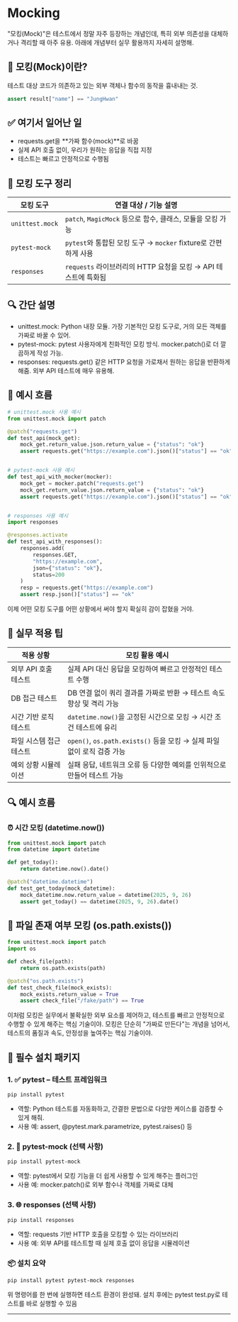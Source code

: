 # Mocking
"모킹(Mock)"은 테스트에서 정말 자주 등장하는 개념인데, 특히 외부 의존성을 대체하거나 격리할 때 아주 유용. 
아래에 개념부터 실무 활용까지 자세히 설명해.

## 🧠 모킹(Mock)이란?
테스트 대상 코드가 의존하고 있는 외부 객체나 함수의 동작을 흉내내는 것.  
```python
assert result["name"] == "JungHwan"
```

## ✅ 여기서 일어난 일
- requests.get을 **가짜 함수(mock)**로 바꿈
- 실제 API 호출 없이, 우리가 원하는 응답을 직접 지정
- 테스트는 빠르고 안정적으로 수행됨

## 🧰 모킹 도구 정리

| 모킹 도구           | 연결 대상 / 기능 설명                                      |
|---------------------|------------------------------------------------------------|
| `unittest.mock`     | `patch`, `MagicMock` 등으로 함수, 클래스, 모듈을 모킹 가능       |
| `pytest-mock`       | `pytest`와 통합된 모킹 도구 → `mocker` fixture로 간편하게 사용   |
| `responses`         | `requests` 라이브러리의 HTTP 요청을 모킹 → API 테스트에 특화됨   |

## 🔍 간단 설명
- unittest.mock: Python 내장 모듈. 가장 기본적인 모킹 도구로, 거의 모든 객체를 가짜로 바꿀 수 있어.
- pytest-mock: pytest 사용자에게 친화적인 모킹 방식. mocker.patch()로 더 깔끔하게 작성 가능.
- responses: requests.get() 같은 HTTP 요청을 가로채서 원하는 응답을 반환하게 해줌. 외부 API 테스트에 매우 유용해.

## 🧪 예시 흐름
```python
# unittest.mock 사용 예시
from unittest.mock import patch

@patch("requests.get")
def test_api(mock_get):
    mock_get.return_value.json.return_value = {"status": "ok"}
    assert requests.get("https://example.com").json()["status"] == "ok"


# pytest-mock 사용 예시
def test_api_with_mocker(mocker):
    mock_get = mocker.patch("requests.get")
    mock_get.return_value.json.return_value = {"status": "ok"}
    assert requests.get("https://example.com").json()["status"] == "ok"


# responses 사용 예시
import responses

@responses.activate
def test_api_with_responses():
    responses.add(
        responses.GET,
        "https://example.com",
        json={"status": "ok"},
        status=200
    )
    resp = requests.get("https://example.com")
    assert resp.json()["status"] == "ok"
```

이제 어떤 모킹 도구를 어떤 상황에서 써야 할지 확실히 감이 잡혔을 거야.



## 📌 실무 적용 팁

| 적용 상황               | 모킹 활용 예시                                                   |
|--------------------------|------------------------------------------------------------------|
| 외부 API 호출 테스트       | 실제 API 대신 응답을 모킹하여 빠르고 안정적인 테스트 수행               |
| DB 접근 테스트            | DB 연결 없이 쿼리 결과를 가짜로 반환 → 테스트 속도 향상 및 격리 가능       |
| 시간 기반 로직 테스트      | `datetime.now()`을 고정된 시간으로 모킹 → 시간 조건 테스트에 유리           |
| 파일 시스템 접근 테스트    | `open()`, `os.path.exists()` 등을 모킹 → 실제 파일 없이 로직 검증 가능       |
| 예외 상황 시뮬레이션       | 실패 응답, 네트워크 오류 등 다양한 예외를 인위적으로 만들어 테스트 가능       |


## 🔍 예시 흐름
### ⏰ 시간 모킹 (datetime.now())
```python
from unittest.mock import patch
from datetime import datetime

def get_today():
    return datetime.now().date()

@patch("datetime.datetime")
def test_get_today(mock_datetime):
    mock_datetime.now.return_value = datetime(2025, 9, 26)
    assert get_today() == datetime(2025, 9, 26).date()
```

## 📁 파일 존재 여부 모킹 (os.path.exists())
```python
from unittest.mock import patch
import os

def check_file(path):
    return os.path.exists(path)

@patch("os.path.exists")
def test_check_file(mock_exists):
    mock_exists.return_value = True
    assert check_file("/fake/path") == True
```

이처럼 모킹은 실무에서 불확실한 외부 요소를 제어하고, 테스트를 빠르고 안정적으로 수행할 수 있게 해주는 핵심 기술이야.
모킹은 단순히 "가짜로 만든다"는 개념을 넘어서, 테스트의 품질과 속도, 안정성을 높여주는 핵심 기술이야.




## 🧰 필수 설치 패키지
### 1. ✅ pytest – 테스트 프레임워크
```
pip install pytest
```

- 역할: Python 테스트를 자동화하고, 간결한 문법으로 다양한 케이스를 검증할 수 있게 해줘.
- 사용 예: assert, @pytest.mark.parametrize, pytest.raises() 등

### 2. 🧪 pytest-mock (선택 사항)
```
pip install pytest-mock
```

- 역할: pytest에서 모킹 기능을 더 쉽게 사용할 수 있게 해주는 플러그인
- 사용 예: mocker.patch()로 외부 함수나 객체를 가짜로 대체

### 3. 🌐 responses (선택 사항)
```
pip install responses
```

- 역할: requests 기반 HTTP 호출을 모킹할 수 있는 라이브러리
- 사용 예: 외부 API를 테스트할 때 실제 호출 없이 응답을 시뮬레이션

### 📦 설치 요약
```
pip install pytest pytest-mock responses
```

위 명령어를 한 번에 실행하면 테스트 환경이 완성돼.
설치 후에는 pytest test.py로 테스트를 바로 실행할 수 있음

----




